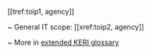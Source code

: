 [[tref:toip1, agency]]

~ General IT scope: [[xref:toip2, agency]]

~ More in <a href="https://weboftrust.github.io/WOT-terms/docs/glossary/agency">extended KERI glossary</a>
